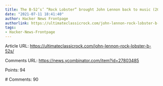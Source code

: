 ```yaml
---
title: The B-52’s’ “Rock Lobster” brought John Lennon back to music (2020)
date: "2021-07-11 18:41:40"
author: Hacker News Frontpage
authorlink: https://ultimateclassicrock.com/john-lennon-rock-lobster-b-52s/
tags:
- Hacker-News-Frontpage
---
```


<p>Article URL: <a href="https://ultimateclassicrock.com/john-lennon-rock-lobster-b-52s/">https://ultimateclassicrock.com/john-lennon-rock-lobster-b-52s/</a></p>
<p>Comments URL: <a href="https://news.ycombinator.com/item?id=27803485">https://news.ycombinator.com/item?id=27803485</a></p>
<p>Points: 94</p>
<p># Comments: 90</p>
